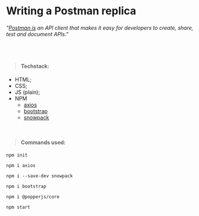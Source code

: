 # Writing a Postman replica

###### "[Postman is](https://bit.ly/2Um0Mxg) an API client that makes it easy for developers to create, share, test and document APIs."
<br>

>#### Techstack:
* HTML;
* CSS;
* JS (plain);
* NPM
  * [axios](https://www.npmjs.com/package/axios)
  * [bootstrap](https://www.npmjs.com/package/bootstrap)
  * [snowpack](https://www.npmjs.com/package/snowpack)

<br>

>#### Commands used:

`npm init`

`npm i axios`

`npm i --save-dev snowpack`

`npm i bootstrap`

`npm i @popperjs/core`

`npm start`
